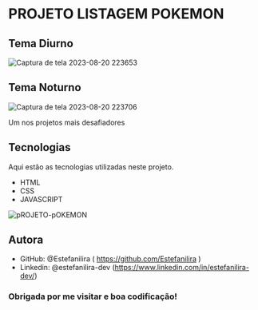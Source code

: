 # PROJETO LISTAGEM POKEMON

## Tema Diurno
![Captura de tela 2023-08-20 223653](https://github.com/Estefanilira/projeto-listagem-pokemon/assets/126111557/e96a9d34-a5d9-473d-bf76-f09fab551694)

## Tema Noturno
![Captura de tela 2023-08-20 223706](https://github.com/Estefanilira/projeto-listagem-pokemon/assets/126111557/19a15e25-6c92-4334-b7f9-47e03867ff3d)


Um nos projetos mais desafiadores

## Tecnologias
Aqui estão as tecnologias utilizadas neste projeto.

* HTML
* CSS
* JAVASCRIPT

![pROJETO-pOKEMON](https://github.com/Estefanilira/projeto-listagem-pokemon/assets/126111557/3edb6497-90f9-4829-8e53-a8547eaf6b8d)

 ## Autora

* GitHub: @Estefanilira ( https://github.com/Estefanilira )
* Linkedin: @estefanilira-dev (https://www.linkedin.com/in/estefanilira-dev/)
 
### Obrigada por me visitar e boa codificação!
